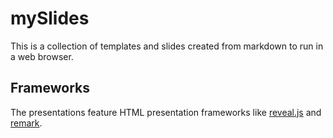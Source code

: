 # mySlides
This is a collection of templates and slides created from markdown to run in a web browser.
## Frameworks
The presentations feature HTML presentation frameworks like [reveal.js](https://revealjs.com/) and [remark](https://github.com/gnab/remark).